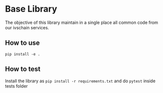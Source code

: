 # Base Library

The objective of this library maintain in a single place all common code from our ivschain services.


## How to use

`pip install -e .`

## How to test

Install the library as `pip install -r requirements.txt` and do `pytest` inside tests folder

